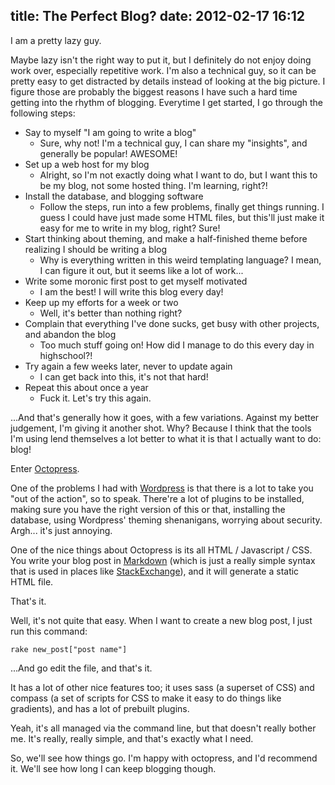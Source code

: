 title: The Perfect Blog?
date: 2012-02-17 16:12
---
I am a pretty lazy guy.

Maybe lazy isn't the right way to put it, but I definitely do not enjoy doing work over, especially repetitive work. I'm also a technical guy, so it can be pretty easy to get distracted by details instead of looking at the big picture. I figure those are probably the biggest reasons I have such a hard time getting into the rhythm of blogging. Everytime I get started, I go through the following steps:

- Say to myself "I am going to write a blog"
    - Sure, why not! I'm a technical guy, I can share my "insights", and generally be popular! AWESOME!
- Set up a web host for my blog
    - Alright, so I'm not exactly doing what I want to do, but I want this to be my blog, not some hosted thing. I'm learning, right?!
- Install the database, and blogging software
    - Follow the steps, run into a few problems, finally get things running. I guess I could have just made some HTML files, but this'll just make it easy for me to write in my blog, right? Sure!
- Start thinking about theming, and make a half-finished theme before realizing I should be writing a blog
    - Why is everything written in this weird templating language? I mean, I can figure it out, but it seems like a lot of work...
- Write some moronic first post to get myself motivated
    - I am the best! I will write this blog every day!
- Keep up my efforts for a week or two
    - Well, it's better than nothing right?
- Complain that everything I've done sucks, get busy with other projects, and abandon the blog
    - Too much stuff going on! How did I manage to do this every day in highschool?!
- Try again a few weeks later, never to update again
    - I can get back into this, it's not that hard!
- Repeat this about once a year
    - Fuck it. Let's try this again.

...And that's generally how it goes, with a few variations. Against my better judgement, I'm giving it another shot. Why? Because I think that the tools I'm using lend themselves a lot better to what it is that I actually want to do: blog!

Enter [Octopress](http://octopress.org).

One of the problems I had with [Wordpress](http://wordpress.org) is that there is a lot to take you "out of the action", so to speak. There're a lot of plugins to be installed, making sure you have the right version of this or that, installing the database, using Wordpress' theming shenanigans, worrying about security. Argh... it's just annoying.

One of the nice things about Octopress is its all HTML / Javascript / CSS. You write your blog post in [Markdown](http://daringfireball.net/projects/markdown/syntax) (which is just a really simple syntax that is used in places like [StackExchange](http://stackexchange.com)), and it will generate a static HTML file.

That's it.

Well, it's not quite that easy. When I want to create a new blog post, I just run this command:

```
rake new_post["post name"]
```

...And go edit the file, and that's it.

It has a lot of other nice features too; it uses sass (a superset of CSS) and compass (a set of scripts for CSS to make it easy to do things like gradients), and has a lot of prebuilt plugins.

Yeah, it's all managed via the command line, but that doesn't really bother me. It's really, really simple, and that's exactly what I need.

So, we'll see how things go. I'm happy with octopress, and I'd recommend it. We'll see how long I can keep blogging though.
